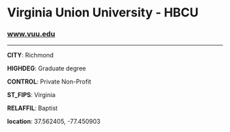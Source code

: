 # Virginia Union University - HBCU
### www.vuu.edu
---
**CITY**: Richmond

**HIGHDEG**: Graduate degree

**CONTROL**: Private Non-Profit

**ST_FIPS**: Virginia

**RELAFFIL**: Baptist

**location**: 37.562405, -77.450903